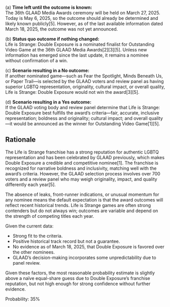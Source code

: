 (a) **Time left until the outcome is known:**  
The 36th GLAAD Media Awards ceremony will be held on March 27, 2025. Today is May 6, 2025, so the outcome should already be determined and likely known publicly[5]. However, as of the last available information dated March 18, 2025, the outcome was not yet announced.

(b) **Status quo outcome if nothing changed:**  
Life is Strange: Double Exposure is a nominated finalist for Outstanding Video Game at the 36th GLAAD Media Awards[2][3][5]. Unless new information has emerged since the last update, it remains a nominee without confirmation of a win.

(c) **Scenario resulting in a No outcome:**  
If another nominated game—such as Fear the Spotlight, Minds Beneath Us, or Paper Trail—is selected by the GLAAD voters and review panel as having superior LGBTQ representation, originality, cultural impact, or overall quality, Life is Strange: Double Exposure would not win the award[3][5].

(d) **Scenario resulting in a Yes outcome:**  
If the GLAAD voting body and review panel determine that Life is Strange: Double Exposure best fulfills the award’s criteria—fair, accurate, inclusive representation; boldness and originality; cultural impact; and overall quality—it would be announced as the winner for Outstanding Video Game[1][5].

## Rationale

The Life is Strange franchise has a strong reputation for authentic LGBTQ representation and has been celebrated by GLAAD previously, which makes Double Exposure a credible and competitive nominee[1]. The franchise is recognized for narrative boldness and inclusivity, matching well with the award’s criteria. However, the GLAAD selection process involves over 700 voters and a review panel who may weigh originality, impact, and quality differently each year[5].

The absence of leaks, front-runner indications, or unusual momentum for any nominee means the default expectation is that the award outcomes will reflect recent historical trends. Life is Strange games are often strong contenders but do not always win; outcomes are variable and depend on the strength of competing titles each year.

Given the current data:
- Strong fit to the criteria.
- Positive historical track record but not a guarantee.
- No evidence as of March 18, 2025, that Double Exposure is favored over the other nominees.
- GLAAD’s decision-making incorporates some unpredictability due to panel review.

Given these factors, the most reasonable probability estimate is slightly above a naïve equal-share guess due to Double Exposure’s franchise reputation, but not high enough for strong confidence without further evidence.

Probability: 35%